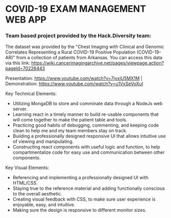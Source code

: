 # COVID-19 EXAM MANAGEMENT WEB APP
### Team based project provided by the Hack.Diversity team:
The dataset was provided by the "Chest Imaging with Clinical and Genomic Correlates Representing a Rural COVID-19 Positive Population (COVID-19-AR)" from a collection of patients from Arkansas. You can access this data via this link: https://wiki.cancerimagingarchive.net/pages/viewpage.action?pageId=70226443

Presentation: https://www.youtube.com/watch?v=7jvxiU5MX1M | Demonstration: https://www.youtube.com/watch?v=u1VxSeVoXuI

Key Technical Elements:
- Utilizing MongaDB to store and comminate data through a NodeJs web server.
- Learning react in a timely manner to build re-usable components that will come together to make the patient table and tools. 
- Practicing good habits of debugging, commenting, and keeping code clean to help me and my team members stay on track.
- Building a professionally designed responsive UI that allows intuitive use of viewing and manipulating.
- Constructing react components with useful logic and function, to help compartmentalize code for easy use and communication between other components.

Key Visual Elements:
- Referencing and implementing a professionally designed UI with HTML/CSS.
- Staying true to the reference material and adding functionally conscious to the overall aesthetic.
- Creating visual feedback with CSS, to make sure user experience is enjoyable, easy, and intuitive. 
- Making sure the design is responsive to different monitor sizes.
